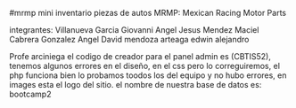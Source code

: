 #mrmp
mini inventario piezas de autos
MRMP:
Mexican Racing Motor Parts


integrantes:
Villanueva Garcia Giovanni
Angel Jesus Mendez Maciel
Cabrera Gonzalez Angel David
mendoza arteaga edwin alejandro

Profe arciniega el codigo de creador para el panel admin es (CBTIS52), tenemos algunos errores en el diseño, en el css pero lo correguiremos, el php funciona bien lo probamos toodos los del equipo y no hubo errores, en images esta el logo del sitio.
el nombre de nuestra base de datos es: bootcamp2
